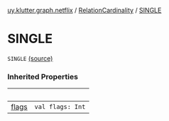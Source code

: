 [uy.klutter.graph.netflix](../index.md) / [RelationCardinality](index.md) / [SINGLE](.)


# SINGLE
`SINGLE` [(source)](https://github.com/kohesive/klutter/blob/master/netflix-graph-jdk6/src/main/kotlin/uy/klutter/graph/netflix/NetflixGraph.kt#L29)



### Inherited Properties

|&nbsp;|&nbsp;|
|---|---|
| [flags](flags.md) | `val flags: Int` |
